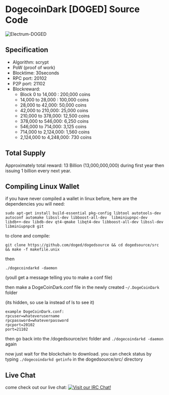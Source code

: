 DogecoinDark [DOGED] Source Code
================================

![Electrum-DOGED](http://dogecoindark.net/img/logo-dark@2x.png)

Specification
-------------

* Algorithm: scrypt
* PoW (proof of work)
* Blocktime: 30seconds
* RPC port: 20102
* P2P port: 21102
* Blockreward: 
  * Block 0 to 14,000 : 200,000 coins
  * 14,000 to 28,000 : 100,000 coins
  * 28,000 to 42,000: 50,000 coins
  * 42,000 to 210,000: 25,000 coins
  * 210,000 to 378,000: 12,500 coins
  * 378,000 to 546,000: 6,250 coins
  * 546,000 to 714,000: 3,125 coins
  * 714,000 to 2,124,000: 1,560 coins
  * 2,124,000 to 4,248,000: 730 coins

Total Supply
------------

Approximately total reward: 13 Billion (13,000,000,000) during first year then issuing 1 billion every next year.


Compiling Linux Wallet
----------------------

if you have never compiled a wallet in linux before, here are the dependencies you will need:

    sudo apt-get install build-essential pkg-config libtool autotools-dev autoconf automake libssl-dev libboost-all-dev  libminiupnpc-dev libdb++-dev libdb-dev qt4-qmake libqt4-dev libboost-all-dev libssl-dev libminiupnpc8 git

to clone and compile:

    git clone https://github.com/doged/dogedsource && cd dogedsource/src && make -f makefile.unix

then

    ./dogecoindarkd -daemon

(youll get a message telling you to make a conf file)

then make a DogeCoinDark.conf file in the newly created `~/.DogeCoinDark` folder 

(its hidden, so use la instead of ls to see it)

    example DogeCoinDark.conf:
    rpcuser=whateverusername
    rpcpassword=whateverpassword
    rpcport=20102
    port=21102

then go back into the /dogedsource/src folder and `./dogecoindarkd -daemon` again

now just wait for the blockchain to download. you can check status by typing `./dogecoindarkd getinfo` in the dogedsource/src/ directory

Live Chat
---------

come check out our live chat:
[![Visit our IRC Chat!](https://kiwiirc.com/buttons/chat.freenode.net/dogecoindark.png)](https://kiwiirc.com/client/chat.freenode.net/?nick=doged|?&theme=cli#dogecoindark)
